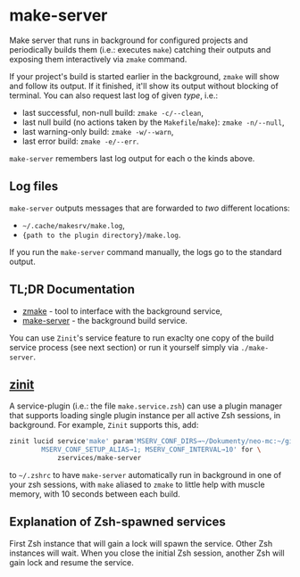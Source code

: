 # make-server

Make server that runs in background for configured projects and periodically
builds them (i.e.: executes `make`) catching their outputs and exposing them
interactively via `zmake` command.

If your project's build is started earlier in the background, `zmake` will
show and follow its output. If it finished, it'll show its output without
blocking of terminal. You can also request last log of given *type*, i.e.:

- last successful, non-null build: `zmake -c/--clean`,
- last null build (no actions taken by the `Makefile`/`make`): `zmake -n/--null`,
- last warning-only build: `zmake -w/--warn`,
- last error build: `zmake -e/--err`.

`make-server` remembers last log output for each o the kinds above.

## Log files

`make-server` outputs messages that are forwarded to *two* different
locations:

- `~/.cache/makesrv/make.log`,
- `{path to the plugin directory}/make.log`.

If you run the `make-server` command manually, the logs go to the
standard output.

## TL;DR Documentation

- [zmake](https://github.com/zservices/make-server/blob/main/doc/zmake.md) -
  tool to interface with the background service,
- [make-server](https://github.com/zservices/make-server/blob/main/doc/zmake.md) -
  the background build service.

You can use `Zinit`'s service feature to run exaclty one copy of the build
service process (see next section) or run it yourself simply via `./make-server`.

## [zinit](https://github.com/zdharma-continuum/zinit)

A service-plugin (i.e.: the file `make.service.zsh`) can use a plugin manager
that supports loading single plugin instance per all active Zsh sessions,
in background. For example, `Zinit` supports this, add:

```zsh
zinit lucid service'make' param'MSERV_CONF_DIRS→~/Dokumenty/neo-mc:~/github/tig;
        MSERV_CONF_SETUP_ALIAS→1; MSERV_CONF_INTERVAL→10' for \
            zservices/make-server
```

to `~/.zshrc` to have `make-server` automatically run in background in one of
your zsh sessions, with `make` aliased to `zmake` to little help with muscle
memory, with 10 seconds between each build.

## Explanation of Zsh-spawned services

First Zsh instance that will gain a lock will spawn the service. Other Zsh
instances will wait. When you close the initial Zsh session, another Zsh will
gain lock and resume the service.
